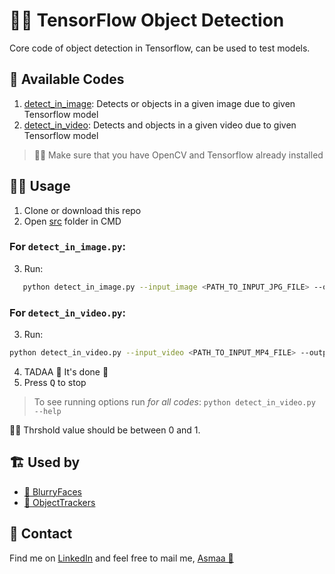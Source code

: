 # 👩‍🔬 TensorFlow Object Detection
Core code of object detection in Tensorflow, can be used to test models.

## 🙌 Available Codes
1. [detect_in_image](./src/detect_in_image.py): Detects or objects in a given image due to given Tensorflow model
2. [detect_in_video](./src/detect_in_video.py): Detects and objects in a given video due to given Tensorflow model

> 👮‍♀️ Make sure that you have OpenCV and Tensorflow already installed

## 👩‍🚀 Usage 
1. Clone or download this repo
2. Open [src](/src) folder in CMD

### For `detect_in_image.py`:
3. Run:
```bash
   python detect_in_image.py --input_image <PATH_TO_INPUT_JPG_FILE> --output_image <PATH_TO_OUTPUT_JPG_FILE>  --model_path <PATH_TO_INPUT_PB_FILE> --threshold <THRESHOLD>
```

### For `detect_in_video.py`:
3. Run:
```bash
python detect_in_video.py --input_video <PATH_TO_INPUT_MP4_FILE> --output_image <PATH_TO_OUTPUT_MP_FILE>  --model_path <PATH_TO_INPUT_PB_FILE> --threshold <THRESHOLD>
```

4. TADAA 🎉 It's done 🤗
5. Press <kbd>Q</kbd> to stop

> To see running options run _for all codes_:
>   `python detect_in_video.py --help`

👮‍♀️ Thrshold value should be between 0 and 1.

## 🏗️ Used by
- [👧 BlurryFaces](https://github.com/asmaamirkhan/BlurryFaces)
- [🐾 ObjectTrackers](https://github.com/asmaamirkhan/ObjectTracker-s-)

## 💼 Contact
Find me on [LinkedIn](https://www.linkedin.com/in/asmaamirkhan/) and feel free to mail me, [Asmaa 🦋](mailto:asmaamirkhan.am@gmail.com)
